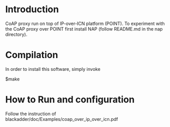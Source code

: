 Introduction
=============
CoAP proxy run on top of IP-over-ICN platform (POINT). To experiment with the CoAP proxy over POINT 
first install NAP (follow README.md in the nap directory).

Compilation
============

In order to install this software, simply invoke

$make

How to Run and configuration
============================ 

Follow the instruction of blackadder/doc/Examples/coap_over_ip_over_icn.pdf


